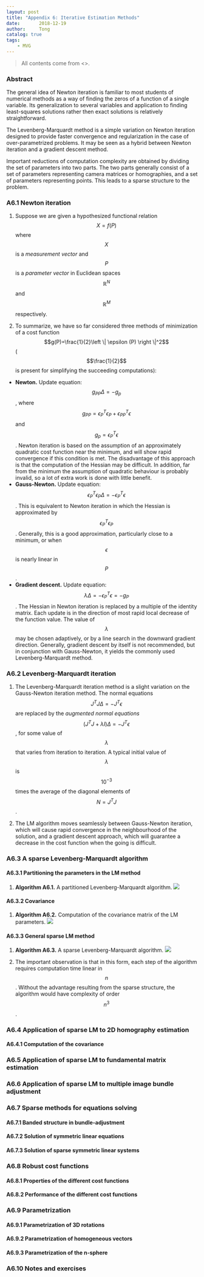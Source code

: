 ```yaml
---
layout: post
title: "Appendix 6: Iterative Estimation Methods"
date:       2018-12-19
author:     Tong
catalog: true
tags:
    - MVG
---
```


> All contents come from <<Multiple View Geometry in Computer Vision>>.

### Abstract

The general idea of Newton iteration is familiar to most students of numerical methods as a way of finding the zeros of a function of a single variable. Its generalization to several variables and application to finding least-squares solutions rather then exact solutions is relatively straightforward.

The Levenberg-Marquardt method is a simple variation on Newton iteration designed to provide faster convergence and regularization in the case of over-parametrized problems. It may be seen as a hybrid between Newton iteration and a gradient descent method.

Important reductions of computation complexity are obtained by dividing the set of parameters into two parts. The two parts generally consist of a set of parameters representing camera matrices or homographies, and a set of parameters representing points. This leads to a sparse structure to the problem.

### A6.1 Newton iteration

1. Suppose we are given a hypothesized functional relation $$X=f(P)$$ where $$X$$ is a _measurement vector_ and $$P$$ is a _parameter vector_ in Euclidean spaces $$\mathbb{R}^N$$ and $$\mathbb{R}^M$$ respectively.

2. To summarize, we have so far considered three methods of minimization of a cost function $$g(P)=\frac{1}{2}\left \| \epsilon (P) \right \|^2$$ ($$\frac{1}{2}$$ is present for simplifying the succeeding computations):
  - __Newton.__ Update equation: $$g_{PP} \Delta =-g_p$$, where $$g_{PP} = \epsilon _ P ^T \epsilon _ P  + \epsilon _ {PP}^T \epsilon$$ and $$g_p =\epsilon _ P ^T \epsilon$$. Newton iteration is based on the assumption of an approximately quadratic cost function near the minimum, and will show rapid convergence if this condition is met. The disadvantage of this approach is that the computation of the Hessian may be difficult. In addition, far from the minimum the assumption of quadratic behaviour is probably invalid, so a lot of extra work is done with little benefit.
  - __Gauss-Newton.__ Update equation: $$\epsilon _ P ^T \epsilon _ P \Delta = - \epsilon _ {P}^T \epsilon$$. This is equivalent to Newton iteration in which the Hessian is approximated by $$\epsilon _ P ^T \epsilon _ P$$. Generally, this is a good approximation, particularly close to a minimum, or when $$\epsilon$$ is nearly linear in $$P$$.
  - __Gradient descent.__ Update equation: $$\lambda \Delta = - \epsilon _ {P}^T \epsilon = -g_ P$$. The Hessian in Newton iteration is replaced by a multiple of the identity matrix. Each update is in the direction of most rapid local decrease of the function value. The value of $$\lambda$$ may be chosen adaptively, or by a line search in the downward gradient direction. Generally, gradient descent by itself is not recommended, but in conjunction with Gauss-Newton, it yields the commonly used Levenberg-Marquardt method.

### A6.2 Levenberg-Marquardt iteration

1. The Levenberg-Marquardt iteration method is a slight variation on the Gauss-Newton iteration method. The normal equations $$J^TJ\Delta = -J^T \epsilon $$ are replaced by the _augmented normal equations_ $$(J^TJ + \lambda I)\Delta = -J^T \epsilon $$, for some value of $$\lambda$$ that varies from iteration to iteration. A typical initial value of $$\lambda$$ is $$10^{-3}$$ times the average of the diagonal elements of $$N=J^TJ$$.

2. The LM algorithm moves seamlessly between Gauss-Newton iteration, which will cause rapid convergence in the neighbourhood of the solution, and a gradient descent approach, which will guarantee a decrease in the cost function when the going is difficult.

### A6.3 A sparse Levenberg-Marquardt algorithm

#### A6.3.1 Partitioning the parameters in the LM method

1. __Algorithm A6.1.__ A partitioned Levenberg-Marquardt algorithm.
![](https://raw.githubusercontent.com/TongLing916/tongling916.github.io/master/img/post-algorithm-A6.1.JPG)

#### A6.3.2 Covariance

1. __Algorithm A6.2.__ Computation of the covariance matrix of the LM parameters.
![](https://raw.githubusercontent.com/TongLing916/tongling916.github.io/master/img/post-algorithm-A6.2.JPG)

#### A6.3.3 General sparse LM method

1. __Algorithm A6.3.__ A sparse Levenberg-Marquardt algorithm.
![](https://raw.githubusercontent.com/TongLing916/tongling916.github.io/master/img/post-algorithm-A6.3.JPG)

2. The important observation is that in this form, each step of the algorithm requires computation time linear in $$n$$. Without the advantage resulting from the sparse structure, the algorithm would have complexity of order $$n^3$$.

### A6.4 Application of sparse LM to 2D homography estimation

#### A6.4.1 Computation of the covariance

### A6.5 Application of sparse LM to fundamental matrix estimation

### A6.6 Application of sparse LM to multiple image bundle adjustment

### A6.7 Sparse methods for equations solving

#### A6.7.1 Banded structure in bundle-adjustment

#### A6.7.2 Solution of symmetric linear equations

#### A6.7.3 Solution of sparse symmetric linear systems

### A6.8 Robust cost functions

#### A6.8.1 Properties of the different cost functions

#### A6.8.2 Performance of the different cost functions

### A6.9 Parametrization

#### A6.9.1 Parametrization of 3D rotations

#### A6.9.2 Parametrization of homogeneous vectors

#### A6.9.3 Parametrization of the n-sphere

### A6.10 Notes and exercises
